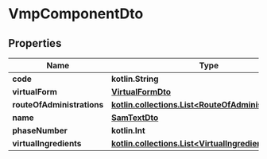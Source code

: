 
# VmpComponentDto

## Properties
Name | Type | Description | Notes
------------ | ------------- | ------------- | -------------
**code** | **kotlin.String** |  |  [optional]
**virtualForm** | [**VirtualFormDto**](VirtualFormDto.md) |  |  [optional]
**routeOfAdministrations** | [**kotlin.collections.List&lt;RouteOfAdministrationDto&gt;**](RouteOfAdministrationDto.md) |  |  [optional]
**name** | [**SamTextDto**](SamTextDto.md) |  |  [optional]
**phaseNumber** | **kotlin.Int** |  |  [optional]
**virtualIngredients** | [**kotlin.collections.List&lt;VirtualIngredientDto&gt;**](VirtualIngredientDto.md) |  |  [optional]
